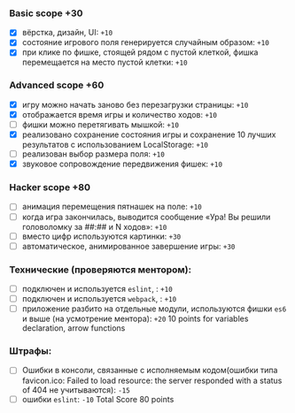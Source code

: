 ### Basic scope +30 
- [x] вёрстка, дизайн, UI: `+10`
- [x] состояние игрового поля генерируется случайным образом: `+10`
- [x] при клике по фишке, стоящей рядом с пустой клеткой, фишка перемещается на место пустой клетки: `+10`

### Advanced scope +60

- [x] игру можно начать заново без перезагрузки страницы: `+10`
- [x] отображается время игры и количество ходов: `+10`
- [ ] фишки можно перетягивать мышкой: `+10`
- [x] реализовано сохранение состояния игры и сохранение 10 лучших результатов с использованием LocalStorage: `+10`
- [ ] реализован выбор размера поля: `+10`
- [x] звуковое сопровождение передвижения фишек: `+10`

### Hacker scope +80
- [ ] анимация перемещения пятнашек на поле: `+10`
- [ ] когда игра закончилась, выводится сообщение «Ура! Вы решили головоломку за ##:## и N ходов»: `+10`
- [ ] вместо цифр используются картинки: `+30`
- [ ] автоматическое, анимированное завершение игры: `+30`

### Технические (проверяются ментором):
- [ ] подключен и используется `eslint`, : `+10`
- [ ] подключен и используется `webpack`, : `+10`
- [ ] приложение разбито на отдельные модули, используются фишки `es6` и выше (на усмотрение ментора): `+20`
    10 points for variables declaration, arrow functions

### Штрафы:
- [ ] Ошибки в консоли, связанные с исполняемым кодом(ошибки типа favicon.ico: Failed to load resource: the server responded with a status of 404 не учитываются): `-15`
- [ ] ошибки `eslint`: `-10`
Total Score 80 points
